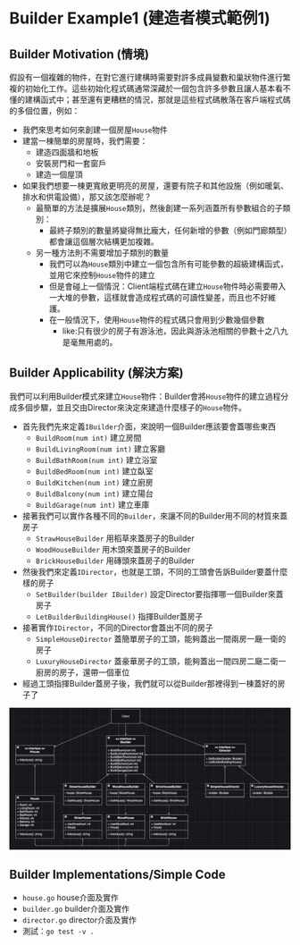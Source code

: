 # Builder Example1 (建造者模式範例1)


## Builder Motivation (情境)
假設有一個複雜的物件，在對它進行建構時需要對許多成員變數和巢狀物件進行繁複的初始化工作。這些初始化程式碼通常深藏於一個包含許多參數且讓人基本看不懂的建構函式中；甚至還有更糟糕的情況，那就是這些程式碼散落在客戶端程式碼的多個位置，例如：
* 我們來思考如何來創建一個房屋`House`物件
* 建當一棟簡單的房屋時，我們需要：
  - 建造四面牆和地板
  - 安裝房門和一套窗戶
  - 建造一個屋頂
* 如果我們想要一棟更寬敞更明亮的房屋，還要有院子和其他設施（例如暖氣、排水和供電設備），那又該怎麼辦呢？
  - 最簡單的方法是擴展`House`類別，然後創建一系列涵蓋所有參數組合的子類別：
    - 最終子類別的數量將變得無比龐大，任何新增的參數（例如門廊類型）都會讓這個層次結構更加複雜。
  - 另一種方法則不需要增加子類別的數量
    - 我們可以為`House`類別中建立一個包含所有可能參數的超級建構函式，並用它來控制`House`物件的建立
    - 但是會碰上一個情況：Client端程式碼在建立`House`物件時必需要帶入一大堆的參數，這樣就會造成程式碼的可讀性變差，而且也不好維護。
    - 在一般情況下，使用`House`物件的程式碼只會用到少數幾個參數
      - like:只有很少的房子有游泳池，因此與游泳池相關的參數十之八九是毫無用處的。

## Builder Applicability (解決方案)
我們可以利用Builder模式來建立`House`物件：Builder會將`House`物件的建立過程分成多個步驟，並且交由Director來決定來建造什麼樣子的`House`物件。
* 首先我們先來定義`IBuilder`介面，來說明一個Builder應該要會蓋哪些東西
  - `BuildRoom(num int)` 建立房間
  - `BuildLivingRoom(num int)` 建立客廳
  - `BuildBathRoom(num int)` 建立浴室
  - `BuildBedRoom(num int)` 建立臥室
  - `BuildKitchen(num int)` 建立廚房
  - `BuildBalcony(num int)` 建立陽台
  - `BuildGarage(num int)` 建立車庫
* 接著我們可以實作各種不同的`Builder`，來讓不同的Builder用不同的材質來蓋房子
  - `StrawHouseBuilder` 用稻草來蓋房子的Builder
  - `WoodHouseBuilder` 用木頭來蓋房子的Builder
  - `BrickHouseBuilder` 用磚頭來蓋房子的Builder
* 然後我們來定義`IDirector`，也就是工頭，不同的工頭會告訴Builder要蓋什麼樣的房子
  - `SetBuilder(builder IBuilder)` 設定Director要指揮哪一個Builder來蓋房子
  - `LetBuilderBuildingHouse()` 指揮Builder蓋房子
* 接著實作`IDirector`，不同的Director會蓋出不同的房子
  - `SimpleHouseDirector` 蓋簡單房子的工頭，能夠蓋出一間兩房一廰一衛的房子
  - `LuxuryHouseDirector` 蓋豪華房子的工頭，能夠蓋出一間四房二廰二衛一廚房的房子，還帶一個車位
* 經過工頭指揮Builder蓋房子後，我們就可以從Builder那裡得到一棟蓋好的房子了

![image](./pattern.png)

## Builder Implementations/Simple Code
* `house.go` house介面及實作
* `builder.go` builder介面及實作
* `director.go` director介面及實作
* 測試：`go test -v .`